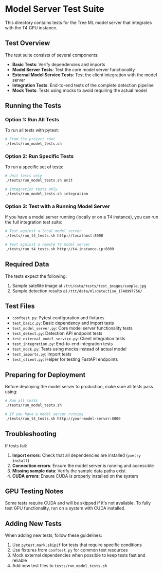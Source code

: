 # Model Server Test Suite

This directory contains tests for the Tree ML model server that integrates with the T4 GPU instance.

## Test Overview

The test suite consists of several components:

- **Basic Tests**: Verify dependencies and imports
- **Model Server Tests**: Test the core model server functionality
- **External Model Service Tests**: Test the client integration with the model server
- **Integration Tests**: End-to-end tests of the complete detection pipeline
- **Mock Tests**: Tests using mocks to avoid requiring the actual model

## Running the Tests

### Option 1: Run All Tests

To run all tests with pytest:

```bash
# From the project root
./tests/run_model_tests.sh
```

### Option 2: Run Specific Tests

To run a specific set of tests:

```bash
# Unit tests only
./tests/run_model_tests.sh unit

# Integration tests only
./tests/run_model_tests.sh integration
```

### Option 3: Test with a Running Model Server

If you have a model server running (locally or on a T4 instance), you can run the full integration test suite:

```bash
# Test against a local model server
./tests/run_t4_tests.sh http://localhost:8000

# Test against a remote T4 model server
./tests/run_t4_tests.sh http://t4-instance-ip:8000
```

## Required Data

The tests expect the following:

1. Sample satellite image at `/ttt/data/tests/test_images/sample.jpg`
2. Sample detection results at `/ttt/data/ml/detection_1748997756/`

## Test Files

- `conftest.py`: Pytest configuration and fixtures
- `test_basic.py`: Basic dependency and import tests
- `test_model_server.py`: Core model server functionality tests
- `test_detect.py`: Detection API endpoint tests
- `test_external_model_service.py`: Client integration tests
- `test_integration.py`: End-to-end integration tests
- `test_mock.py`: Tests using mocks instead of actual model
- `test_imports.py`: Import tests
- `test_client.py`: Helper for testing FastAPI endpoints

## Preparing for Deployment

Before deploying the model server to production, make sure all tests pass using:

```bash
# Run all tests
./tests/run_model_tests.sh

# If you have a model server running
./tests/run_t4_tests.sh http://your-model-server:8000
```

## Troubleshooting

If tests fail:

1. **Import errors**: Check that all dependencies are installed (`poetry install`)
2. **Connection errors**: Ensure the model server is running and accessible
3. **Missing sample data**: Verify the sample data paths exist
4. **CUDA errors**: Ensure CUDA is properly installed on the system

## GPU Testing Notes

Some tests require CUDA and will be skipped if it's not available. To fully test GPU functionality, run on a system with CUDA installed.

## Adding New Tests

When adding new tests, follow these guidelines:

1. Use `pytest.mark.skipif` for tests that require specific conditions
2. Use fixtures from `conftest.py` for common test resources
3. Mock external dependencies when possible to keep tests fast and reliable
4. Add new test files to `tests/run_model_tests.sh`